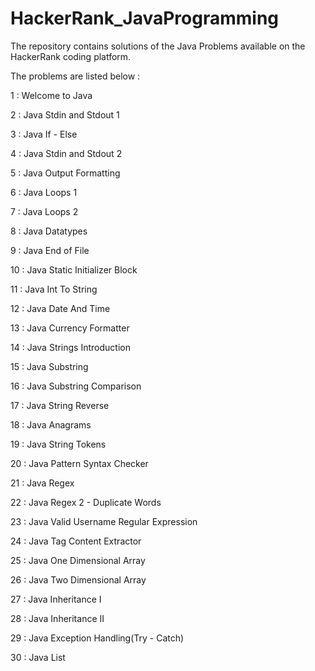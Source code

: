 # HackerRank_JavaProgramming

The repository contains solutions of the Java Problems available on the HackerRank coding platform.

The problems are listed below : 

1 : Welcome to Java

2 : Java Stdin and Stdout 1

3 : Java If - Else

4 : Java Stdin and Stdout 2

5 : Java Output Formatting

6 : Java Loops 1

7 : Java Loops 2

8 : Java Datatypes

9 : Java End of File

10 : Java Static Initializer Block

11 : Java Int To String

12 : Java Date And Time

13 : Java Currency Formatter

14 : Java Strings Introduction

15 : Java Substring

16 : Java Substring Comparison

17 : Java String Reverse

18 : Java Anagrams

19 : Java String Tokens

20 : Java Pattern Syntax Checker

21 : Java Regex

22 : Java Regex 2 - Duplicate Words

23 : Java Valid Username Regular Expression

24 : Java Tag Content Extractor

25 : Java One Dimensional Array

26 : Java Two Dimensional Array

27 : Java Inheritance I

28 : Java Inheritance II

29 : Java Exception Handling(Try - Catch)

30 : Java List